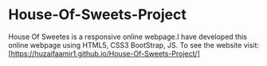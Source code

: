 # House-Of-Sweets-Project
House Of Sweetes is a responsive online webpage.I have developed this online webpage  using HTML5, CSS3 BootStrap, JS.
To see the website visit:  
[https://huzaifaamir1.github.io/House-Of-Sweets-Project/]
